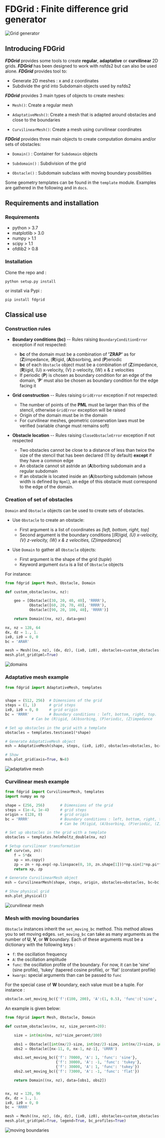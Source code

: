 # FDGrid : Finite difference grid generator


![Grid generator](https://github.com/ipselium/fdgrid/blob/master/docs/fdgrid.png)


## Introducing FDGrid

***FDGrid*** provides some tools to create **regular**, **adaptative** or
**curvilinear** 2D grids. ***FDGrid*** has been designed to work with nsfds2 but can also be used alone. ***FDGrid*** provides tool to:

* Generate 2D meshes : x and z coordinates
* Subdivide the grid into Subdomain objects used by nsfds2

***FDGrid*** provides 3 main types of objects to create meshes:

* `Mesh()`: Create a regular mesh


* `AdaptativeMesh()`: Create a mesh that is adapted around obstacles and close to the boundaries


* `CurvilinearMesh()`: Create a mesh using curvilinear coordinates

***FDGrid*** provides three main objects to create computation domains and/or sets of obstacles:

* `Domain()` : Container for `Subdomain` objects

* `Subdomain()` : Subdivision of the grid

* `Obstacle()` : Subdomain subclass with moving boundary possibilities

Some geometry templates can be found in the `template` module. Examples are gathered in the following and in `docs`.

## Requirements and installation

### Requirements

* python > 3.7
* matplotlib > 3.0
* numpy > 1.1
* scipy > 1.1
* ofdlib2 > 0.8

### Installation

Clone the repo and :

```
python setup.py install
```

or install via Pypi :

```
pip install fdgrid
```

## Classical use

### Construction rules

* **Boundary conditions (**bc**)** -- Rules raising `BoundaryConditionError`
  exception if not respected:

	* **bc** of the domain must be a combination of **'ZRAP'** as for
	  (**Z**)impedance, (**R**)igid, (**A**)bsorbing, and (**P**)eriodic
	* **bc** of each `Obstacle` object must be a combination of
	  (**Z**)impedance, (**R**)igid, (U) x-velocity, (V) z-velocity, (W) x
	  & z velocities
	* If periodic (**P**) is chosen as boundary condition for an edge of
	  the domain, '**P**' must also be chosen as boundary condition for the
	  edge facing it

* **Grid construction** -- Rules raising `GridError` exception if not respected:

	* The number of points of the **PML** must be larger than this of the
	  stencil, otherwise `GridError` exception will be raised
	* Origin of the domain must be in the domain
	* For curvilinear meshes, geometric conservation laws must be verified
	  (variable change must remains soft)

* **Obstacle location** -- Rules raising `CloseObstacleError` exception if not respected

	* Two obstacles cannot be close to a distance of less than twice the size of
	  the stencil that has been declared (11 by default) **except** if they
	  have a common edge
	* An obstacle cannot sit astride an (**A**)borbing subdomain and a
	  regular subdomain
	* If an obstacle is located inside an (**A**)bsorbing subdomain (whose
	  width is defined by `Npml`), an edge of this obstacle must
	  correspond to the edge of the domain.

### Creation of set of obstacles

`Domain` and `Obstacle` objects can be used to create sets of obstacles.

* Use `Obstacle` to create an obstacle:

	* First argument is a list of coordinates as *[left, bottom, right, top]*
	* Second argument is the boundary conditions [*(R)igid, (U) x-velocity,
	  (V) z-velocity, (W) x & z velocities, (Z)impedance*]

* Use `Domain` to gather all `Obstacle` objects:

	* First argument is the shape of the grid (*tuple*)
	* Keyword argument `data` is a list of `Obstacle` objects

For instance:
```python
from fdgrid import Mesh, Obstacle, Domain

def custom_obstacles(nx, nz):

    geo = [Obstacle([30, 20, 40, 40], 'RRRR'),
           Obstacle([60, 20, 70, 40], 'RRRR'),
           Obstacle([90, 20, 100, 40], 'RRRR')]

    return Domain((nx, nz), data=geo)

nx, nz = 128, 64
dx, dz = 1., 1.
ix0, iz0 = 0, 0
bc = 'ARAR'

mesh = Mesh((nx, nz), (dx, dz), (ix0, iz0), obstacles=custom_obstacles(nx, nz), bc=bc)
mesh.plot_grid(pml=True)
```

![domains](https://github.com/ipselium/fdgrid/blob/master/docs/regular.png)



### Adaptative mesh example

```python
from fdgrid import AdaptativeMesh, templates


shape = (512, 256)	# Dimensions of the grid
steps = (1, 1)		# grid steps
ix0, iz0 = 0, 0		# grid origin
bc = 'RRRR' 		# Boundary conditions : left, bottom, right, top.
			# Can be (R)igid, (A)bsorbing, (P)eriodic, (Z)impedance

# Set up obstacles in the grid with a template
obstacles = templates.testcase1(*shape)

# Generate AdaptativeMesh object
msh = AdaptativeMesh(shape, steps, (ix0, iz0), obstacles=obstacles, bc=bc)

# Show
msh.plot_grid(axis=True, N=8)
```

![adaptative mesh](https://github.com/ipselium/fdgrid/blob/master/docs/adaptative.png)


### Curvilinear mesh example

```python
from fdgrid import CurvilinearMesh, templates
import numpy as np

shape = (256, 256)       # Dimensions of the grid
steps = (1e-4, 1e-4)     # grid steps
origin = (128, 0)        # grid origin
bc = 'RRRR'              # Boundary conditions : left, bottom, right, top.
                         # Can be (R)igid, (A)bsorbing, (P)eriodic, (Z)impedance

# Set up obstacles in the grid with a template
obstacles = templates.helmholtz_double(nx, nz)

# Setup curvilinear transformation
def curv(xn, zn):
    f = 5*dx
    xp = xn.copy()
    zp = zn + np.exp(-np.linspace(0, 10, zn.shape[1]))*np.sin(2*np.pi*f*xn/xn.max()/2)
    return xp, zp

# Generate CurvilinearMesh object
msh = CurvilinearMesh(shape, steps, origin, obstacles=obstacles, bc=bc, fcurvxz=curv)

# Show physical grid
msh.plot_physical()
```

![curvilinear mesh](https://github.com/ipselium/fdgrid/blob/master/docs/curvilinear.png)


### Mesh with moving boundaries

`Obstacle` instances inherit the `set_moving_bc` method. This method allows you
to set moving edges. `set_moving_bc` can take as many arguments as the number
of **U**, **V**, or **W** boundary. Each of these arguments must be a dictionary
with the following keys :

* `f`: the oscillation frequency
* `A`: the oscillation amplitude
* `func`: the oscillation profile of the boundary. For now, it can be 'sine' (sine
  profile), 'tukey' (tapered cosine profile), or 'flat' (constant profile)
* `kwargs`: special arguments than can be passed to `func`

For the special case of **W** boundary, each value must be a tuple. For instance :

```python
obstacle.set_moving_bc({'f':(100, 200), 'A':(1, 0.5), 'func':('sine', 'flat')})
```

An example is given below:

```python
from fdgrid import Mesh, Obstacle, Domain

def custom_obstacles(nx, nz, size_percent=20):

    size = int(min(nx, nz)*size_percent/100)

    obs1 = Obstacle([int(nx/2)-size, int(nz/2)-size, int(nx/2)+size, int(nz/2)+size], 'UVRV')
    obs2 = Obstacle([nx-11, 0, nx-1, nz-1], 'URRR')

    obs1.set_moving_bc({'f': 70000, 'A': 1, 'func': 'sine'},
                       {'f': 30000, 'A': -1, 'func': 'tukey'},
                       {'f': 30000, 'A': 1, 'func': 'tukey'})
    obs2.set_moving_bc({'f': 73000, 'A': -1, 'func': 'flat'})

    return Domain((nx, nz), data=[obs1, obs2])


nx, nz = 128, 96
dx, dz = 1., 1.
ix0, iz0 = 0, 0
bc = 'RRRR'

mesh = Mesh((nx, nz), (dx, dz), (ix0, iz0), obstacles=custom_obstacles(nx, nz), bc=bc)
mesh.plot_grid(pml=True, legend=True, bc_profiles=True)
```

![moving boundaries](https://github.com/ipselium/fdgrid/blob/master/docs/moving_bc.png)

